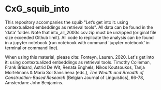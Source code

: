 # CxG_squib_into

This repository accompanies the squib "Let’s get into it: using contextualized embeddings as retrieval tools".
All data can be found in the 'data' folder. Note that into_all_2000s.csv.zip must be unzipped (original file size exceeded Github limit).
All code to replicate the analysis can be found in a jupyter notebook (run notebook with command 'jupyter notebook' in terminal or command line).

When using this material, please cite:
Fonteyn, Lauren. 2020. Let's get into it: using contextualized embeddings as retrieval tools. Timothy Colleman, Frank Brisard, Astrid De Wit, Renata Enghels, Nikos Koutsoukos, Tanja Mortelmans & María Sol Sansiñena (eds.), _The Wealth and Breadth of Construction-Based Research_ [Belgian Journal of Linguistics], 66-78, Amsterdam: John Benjamins.
